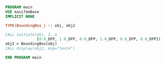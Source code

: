 <!-- markdownlint-disable MD041 md013 -->

```fortran
PROGRAM main
USE easifemBase
IMPLICIT NONE

TYPE(BoundingBox_) :: obj, obj2

CALL initiate(obj, 2, &
              [0.0_DFP, 1.0_DFP, 0.0_DFP, 1.0_DFP, 0.0_DFP, 0.0_DFP])
obj2 = BoundingBox(obj)
CALL display(obj2, msg="test4")

END PROGRAM main
```
